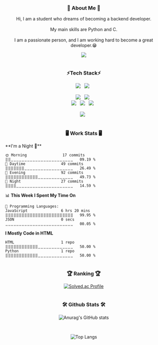 <div align="center">
<h3>🐣 About Me 🐣</h3>
<p>Hi, I am a student who dreams of becoming a backend developer.<br><br>
My main skills are Python and C.<br><br>
I am a passionate person, and I am working hard to become a great developer.😁<br></p>
<a href="https://dylan-han.tistory.com/"><img src="https://img.shields.io/badge/BLOG-white?style=flat&logo=tistory&logoColor=000000"/></a>
<h1></h1>
<h3>⚡Tech Stack⚡</h3>
<img src="https://img.shields.io/badge/Python-white?style=flat&logo=python&logoColor=3776AB"/>&nbsp;&nbsp;
<img src="https://img.shields.io/badge/C-A8B9CC?style=flat&logo=C&logoColor=white"/>&nbsp;&nbsp;
<br><br>
<img src="https://img.shields.io/badge/HTML5-red?style=flat&logo=HTML5&logoColor=white"/>&nbsp;&nbsp;
<img src="https://img.shields.io/badge/JavaScript-gray?style=flat&logo=JavaScript&logoColor=F7DF1E"/>&nbsp;&nbsp;
<br>
<img src="https://img.shields.io/badge/Node.js-c2c5c5?style=flat&logo=node.js&logoColor=339933"/>&nbsp;&nbsp;
<img src="https://img.shields.io/badge/PostgreSQL-4169E1?style=flat&logo=PostgreSQL&logoColor=white"/>&nbsp;&nbsp;
<img src="https://img.shields.io/badge/MySQL-white?style=flat&logo=MySQL&logoColor=4479A1"/>&nbsp;&nbsp;
<br><br>
<img src="https://img.shields.io/badge/AHK-white?style=flat&logo=autohotkey&logoColor=334455"/>&nbsp;&nbsp;

<h1></h1>
<h3>🖥️ Work Stats 🖥️</h3>
</div>
<div>
<!--START_SECTION:waka-->
**I'm a Night 🦉** 

```text
🌞 Morning                17 commits          ⣿⣿⣀⣀⣀⣀⣀⣀⣀⣀⣀⣀⣀⣀⣀⣀⣀⣀⣀⣀⣀⣀⣀⣀⣀   09.19 % 
🌆 Daytime                49 commits          ⣿⣿⣿⣿⣿⣿⣿⣀⣀⣀⣀⣀⣀⣀⣀⣀⣀⣀⣀⣀⣀⣀⣀⣀⣀   26.49 % 
🌃 Evening                92 commits          ⣿⣿⣿⣿⣿⣿⣿⣿⣿⣿⣿⣿⣀⣀⣀⣀⣀⣀⣀⣀⣀⣀⣀⣀⣀   49.73 % 
🌙 Night                  27 commits          ⣿⣿⣿⣿⣀⣀⣀⣀⣀⣀⣀⣀⣀⣀⣀⣀⣀⣀⣀⣀⣀⣀⣀⣀⣀   14.59 % 
```


📊 **This Week I Spent My Time On** 

```text
💬 Programming Languages: 
JavaScript               6 hrs 20 mins       ⣿⣿⣿⣿⣿⣿⣿⣿⣿⣿⣿⣿⣿⣿⣿⣿⣿⣿⣿⣿⣿⣿⣿⣿⣿   99.95 % 
JSON                     0 secs              ⣀⣀⣀⣀⣀⣀⣀⣀⣀⣀⣀⣀⣀⣀⣀⣀⣀⣀⣀⣀⣀⣀⣀⣀⣀   00.05 % 
```

**I Mostly Code in HTML** 

```text
HTML                     1 repo              ⣿⣿⣿⣿⣿⣿⣿⣿⣿⣿⣿⣿⣀⣀⣀⣀⣀⣀⣀⣀⣀⣀⣀⣀⣀   50.00 % 
Python                   1 repo              ⣿⣿⣿⣿⣿⣿⣿⣿⣿⣿⣿⣿⣀⣀⣀⣀⣀⣀⣀⣀⣀⣀⣀⣀⣀   50.00 % 
```




<!--END_SECTION:waka-->
</div>
<div align="center">
<h1></h1>
<h3>🏆 Ranking 🏆</h3>

[![Solved.ac Profile](http://mazassumnida.wtf/api/v2/generate_badge?boj=dylan_han)](https://solved.ac/dylan_han/)
<h1></h1>

<h3>🛠️ Github Stats 🛠️</h3>

![Anurag's GitHub stats](https://github-readme-stats-git-masterrstaa-rickstaa.vercel.app/api?username=zeco07&show_icons=true&theme=prussian)
   
<br>

![Top Langs](https://github-readme-stats-git-masterrstaa-rickstaa.vercel.app/api/top-langs/?username=zeco07&layout=compact&theme=prussian)


</div>
